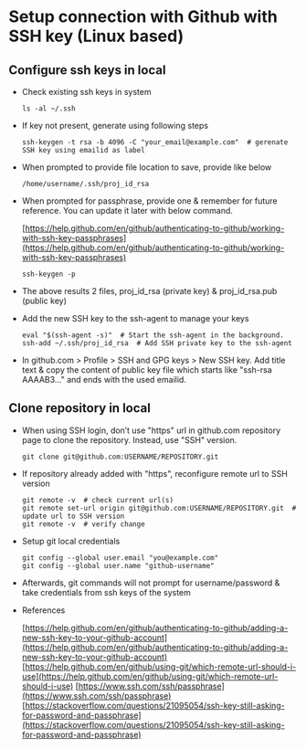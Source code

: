 # Setup connection with Github with SSH key (Linux based)

  
## Configure ssh keys in local
- Check existing ssh keys in system
    ```
    ls -al ~/.ssh
    ```
- If key not present, generate using following steps
    ``` 
    ssh-keygen -t rsa -b 4096 -C "your_email@example.com"  # gerenate SSH key using emailid as label
    ``` 
- When prompted to provide file location to save, provide like below
    
    ```
    /home/username/.ssh/proj_id_rsa
    ```
- When prompted for passphrase, provide one & remember for future reference. You can update it later with below command.

  [https://help.github.com/en/github/authenticating-to-github/working-with-ssh-key-passphrases](https://help.github.com/en/github/authenticating-to-github/working-with-ssh-key-passphrases)
    ```
    ssh-keygen -p
    ```
- The above results 2 files, proj_id_rsa (private key) & proj_id_rsa.pub (public key)
- Add the new SSH key to the ssh-agent to manage your keys
    ``` 
    eval "$(ssh-agent -s)"  # Start the ssh-agent in the background.
    ssh-add ~/.ssh/proj_id_rsa  # Add SSH private key to the ssh-agent
    ```
- In github.com > Profile > SSH and GPG keys > New SSH key. Add title text & copy the content of public key file which starts like "ssh-rsa AAAAB3..." and ends with the used emailid.

## Clone repository in local
- When using SSH login, don’t use "https" url in github.com repository page to clone the repository. Instead, use "SSH" version.
    ```
    git clone git@github.com:USERNAME/REPOSITORY.git
    ```
  
- If repository already added with "https", reconfigure remote url to SSH version
    ```
    git remote -v  # check current url(s)
    git remote set-url origin git@github.com:USERNAME/REPOSITORY.git  # update url to SSH version
    git remote -v  # verify change
    ```
  
- Setup git local credentials
    ```
    git config --global user.email "you@example.com"
    git config --global user.name "github-username"
  
    ```
- Afterwards, git commands will not prompt for username/password & take credentials from ssh keys of the system
- References

    [https://help.github.com/en/github/authenticating-to-github/adding-a-new-ssh-key-to-your-github-account](https://help.github.com/en/github/authenticating-to-github/adding-a-new-ssh-key-to-your-github-account)
    [https://help.github.com/en/github/using-git/which-remote-url-should-i-use](https://help.github.com/en/github/using-git/which-remote-url-should-i-use)
    [https://www.ssh.com/ssh/passphrase](https://www.ssh.com/ssh/passphrase)
    [https://stackoverflow.com/questions/21095054/ssh-key-still-asking-for-password-and-passphrase](https://stackoverflow.com/questions/21095054/ssh-key-still-asking-for-password-and-passphrase)    







